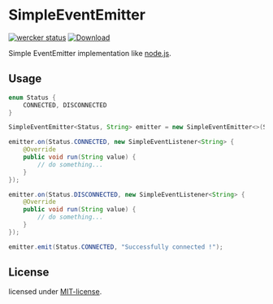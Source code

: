 # SimpleEventEmitter
[![wercker status](//app.wercker.com/status/d139811b49537595026bd8eeb9b92694/m/master "wercker status")](//app.wercker.com/project/bykey/d139811b49537595026bd8eeb9b92694)
[![Download](https://api.bintray.com/packages/izumin5210/maven/SimpleEventEmitter/images/download.svg)](https://bintray.com/izumin5210/maven/SimpleEventEmitter/_latestVersion)

Simple EventEmitter implementation like [node.js](//nodejs.org/api/events.html).

## Usage

```java
enum Status {
    CONNECTED, DISCONNECTED
}

SimpleEventEmitter<Status, String> emitter = new SimpleEventEmitter<>(Status.class);

emitter.on(Status.CONNECTED, new SimpleEventListener<String> {
    @Override
    public void run(String value) {
        // do something...
    }
});

emitter.on(Status.DISCONNECTED, new SimpleEventListener<String> {
    @Override
    public void run(String value) {
        // do something...
    }
});

emitter.emit(Status.CONNECTED, "Successfully connected !");
```

## License
licensed under [MIT-license](//izumin.mit-license.org/2015).